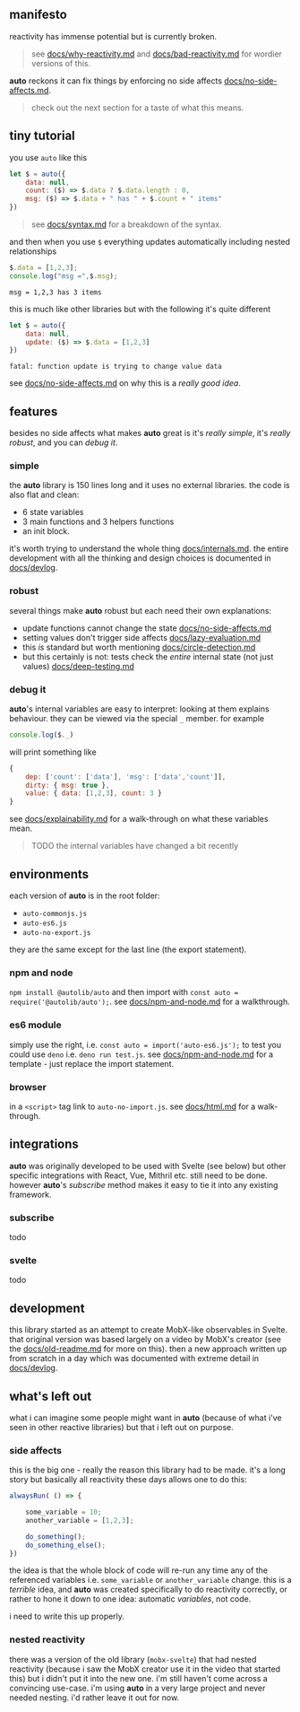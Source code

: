 
## manifesto

reactivity has immense potential but is currently broken.

> see [docs/why-reactivity.md](docs/why-reactivity.md) and [docs/bad-reactivity.md](docs/bad-reactivity.md)
for wordier versions of this.

**auto** reckons it can fix things by enforcing
no side affects [docs/no-side-affects.md](docs/no-side-affects.md).

> check out the next section for a taste of what this means.

## tiny tutorial

you use `auto` like this

```js
let $ = auto({
    data: null,
    count: ($) => $.data ? $.data.length : 0,
    msg: ($) => $.data + " has " + $.count + " items"
})
```

> see [docs/syntax.md](docs/syntax.md) for a breakdown of the syntax.

and then when you use `$` everything updates automatically
including nested relationships

```js
$.data = [1,2,3];
console.log("msg =",$.msg);
```

```
msg = 1,2,3 has 3 items
```

this is much like other libraries but with the following
it's quite different

```js
let $ = auto({
    data: null,
    update: ($) => $.data = [1,2,3]
})
```

```
fatal: function update is trying to change value data
```

see [docs/no-side-affects.md](docs/no-side-affects.md) on
why this is a _really good idea_.

## features

besides no side affects
what makes **auto** great is it's
_really simple_, it's _really robust_, and you can _debug it_.

### simple

the **auto** library is 150 lines long and it uses no external libraries.
the code is also flat and clean:

 - 6 state variables
 - 3 main functions and 3 helpers functions
 - an init block.

it's worth trying to understand
the whole thing [docs/internals.md](docs/internals.md).
the entire development with all the thinking and
design choices is documented in
[docs/devlog](docs/devlog).

### robust

several things make **auto** robust
but each need their own explanations:

 - update functions cannot change the state [docs/no-side-affects.md](docs/no-side-affects.md)
 - setting values don't trigger side affects [docs/lazy-evaluation.md](docs/lazy-evaluation.md)
 - this _is_ standard but worth mentioning [docs/circle-detection.md](docs/circle-detection.md)
 - but this certainly is not: tests check the _entire_ internal state (not just values) [docs/deep-testing.md](docs/deep-testing.md)

### debug it

**auto**'s internal variables are easy to interpret:
looking at them explains behaviour.
they can be viewed via the special `_` member. for example

```js
console.log($._)
```

will print something like

```js
{
    dep: ['count': ['data'], 'msg': ['data','count']],
    dirty: { msg: true },
    value: { data: [1,2,3], count: 3 }
}
```

see [docs/explainability.md](docs/explainability.md)
for a walk-through on what these variables mean.

> TODO the internal variables have changed a bit recently

## environments

each version of **auto** is in the root folder:

 - `auto-commonjs.js`
 - `auto-es6.js`
 - `auto-no-export.js`

they are the same except for the last line (the export statement).

### npm and node

`npm install @autolib/auto`
and then import with `const auto = require('@autolib/auto');`.
see [docs/npm-and-node.md](docs/npm-and-node.md) for
a walkthrough.

### es6 module

simply use the right, i.e. `const auto = import('auto-es6.js');`
to test you could use `deno`
i.e. `deno run test.js`. see
[docs/npm-and-node.md](docs/npm-and-node.md)
for a template - just replace the import statement.

### browser

in a `<script>` tag link to `auto-no-import.js`.
see [docs/html.md](docs/html.md) for a walk-through.

## integrations

**auto** was originally developed to be used with Svelte (see below)
but other specific integrations with React, Vue, Mithril etc.
still need to be done. however **auto**'s _subscribe_ method makes it easy
to tie it into any existing framework.

### subscribe

todo

### svelte

todo

## development

this library started as an attempt to create MobX-like observables
in Svelte. that original version was based largely on a video by MobX's creator
(see the [docs/old-readme.md](docs/old-readme.md) for more on this).
then a new approach written up from scratch in a day which
was documented with extreme detail in [docs/devlog](docs/devlog).

## what's left out

what i can imagine some people might want in **auto**
(because of what i've seen in other reactive libraries)
but that i left out on purpose.

### side affects

this is the big one - really the reason this library had to be made.
it's a long story but basically all reactivity these days allows
one to do this:

```js
alwaysRun( () => {

    some_variable = 10;
    another_variable = [1,2,3];

    do_something();
    do_something_else();
})
```

the idea is that the whole block of code will re-run
any time any of the referenced variables i.e. `some_variable`
or `another_variable` change. this is a _terrible_ idea,
and **auto** was created specifically to do reactivity correctly,
or rather to hone it down to one idea: automatic _variables_,
not code.

i need to write this up properly.

### nested reactivity

there was a version of the old library (`mobx-svelte`)
that had nested reactivity (because i saw the
MobX creator use it in the video that started this)
but i didn't put it into the new one.
i'm still haven't come across a convincing use-case.
i'm using **auto** in a very large project
and never needed nesting. i'd rather leave it
out for now.